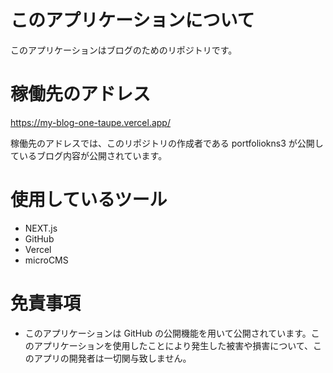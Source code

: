# このアプリケーションについて

このアプリケーションはブログのためのリポジトリです。

# 稼働先のアドレス

https://my-blog-one-taupe.vercel.app/

稼働先のアドレスでは、このリポジトリの作成者である portfoliokns3 が公開しているブログ内容が公開されています。

# 使用しているツール

- NEXT.js
- GitHub
- Vercel
- microCMS

# 免責事項

- このアプリケーションは GitHub の公開機能を用いて公開されています。このアプリケーションを使用したことにより発生した被害や損害について、このアプリの開発者は一切関与致しません。
